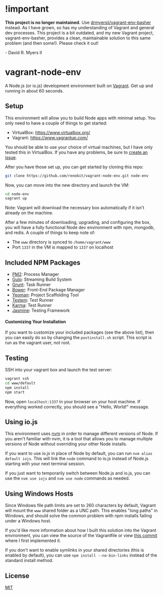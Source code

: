 # !important

**This project is no longer maintained.** Use [drmyersii/vagrant-env-basher](https://github.com/drmyersii/vagrant-env-basher) instead. As I have grown, so has my understanding of Vagrant and general dev processes. This project is a bit outdated, and my new Vagrant project, vagrant-env-basher, provides a clean, maintainable solution to this same problem (and then some!). Please check it out!

\- David R. Myers II

# vagrant-node-env

A Node.js (or io.js) development environment built on [Vagrant](https://www.vagrantup.com/). Get up and running in about 60 seconds.

## Setup

This environment will allow you to build Node apps with minimal setup. You only need to have a couple of things to get started:

- VirtualBox: https://www.virtualbox.org/
- Vagrant:    https://www.vagrantup.com/

You should be able to use your choice of virtual machines, but I have only tested this in VirtualBox. If you have any problems, be sure to [create an issue](https://github.com/renobit/vagrant-node-env/issues).

After you have those set up, you can get started by cloning this repo:

```bash
git clone https://github.com/renobit/vagrant-node-env.git node-env
```

Now, you can move into the new directory and launch the VM:

```bash
cd node-env
vagrant up
```

Note: Vagrant will download the necessary box automatically if it isn't already on the machine.

After a few minutes of downloading, upgrading, and configuring the box, you will have a fully functional Node dev environment with npm, mongodb, and redis. A couple of things to keep note of:

- The ```www``` directory is synced to ```/home/vagrant/www```
- Port ```1337``` in the VM is mapped to ```1337``` on localhost

## Included NPM Packages

- [PM2](https://github.com/Unitech/pm2): Process Manager
- [Gulp](http://gulpjs.com/): Streaming Build System
- [Grunt](http://gruntjs.com/): Task Runner
- [Bower](http://bower.io/): Front-End Package Manager
- [Yeoman](http://yeoman.io/): Project Scaffolding Tool
- [Testem](https://github.com/airportyh/testem): Test Runner
- [Karma](http://karma-runner.github.io/0.12/index.html): Test Runner
- [Jasmine](https://github.com/jasmine/jasmine): Testing Framework

#### Customizing Your Installation

If you want to customize your included packages (see the above list), then you can easily do so by changing the ```postinstall.sh``` script. This script is run as the vagrant user, not root.

## Testing

SSH into your vagrant box and launch the test server:

```bash
vagrant ssh
cd www/default
npm install
npm start
```

Now, open ```localhost:1337``` in your browser on your host machine. If everything worked correctly, you should see a "Hello, World!" message.

## Using io.js

This environment uses [nvm](https://github.com/creationix/nvm) in order to manage different versions of Node. If you aren't familiar with nvm, it is a tool that allows you to manage multiple versions of Node without overriding your other Node installs.

If you want to use io.js in place of Node by default, you can run ```nvm alias default iojs```. This will link the ```node``` command to io.js instead of Node.js starting with your next terminal session.

If you just want to temporarily switch between Node.js and io.js, you can use the ```nvm use iojs``` and ```nvm use node``` commands as needed.

## Using Windows Hosts

Since Windows file path limits are set to 260 characters by default, Vagrant will mount the ```www``` shared folder as a UNC path. This enables "long paths" in Windows, and should solve the common problem with npm installs failing under a Windows host.

If you'd like more information about how I built this solution into the Vagrant environment, you can view the source of the Vagrantfile or view [this commit](https://github.com/renobit/vagrant-node-env/commit/bdf15f2f301e2b1660b839875e34f172ea8be227) where I first implemented it.

If you don't want to enable symlinks in your shared directories (this is enabled by default), you can use ```npm install --no-bin-links``` instead of the standard install method.

## License

[MIT](https://github.com/renobit/vagrant-node-env/blob/master/LICENSE)
